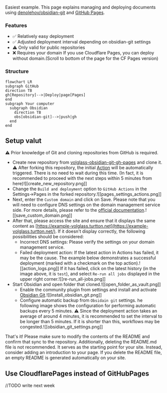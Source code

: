 Easiest example. This page explains managing and deploying documents using [denolehov/obsidian-git](https://github.com/denolehov/obsidian-git) and [GitHub Pages](https://pages.github.com/).

### Features

- ✅ Relatively easy deployment
- ✅ Adjusted deployment interval depending on obsidian-git settings
- ⚠️ Only valid for public repositories
- ❌ Requires your domain
  If you use Cloudflare Pages, you can deploy without domain.(Scroll to bottom of the page for the CF Pages version)

### Structure
```mermaid
flowchart LR
subgraph GitHub
direction TB
gh[Repository]-->|Deploy|page[Pages]
end
subgraph Your computer
  subgraph Obsidian
    direction TB
    obs[obsidian-git]-->|push|gh
  end
end
```

## Setup valut
⚠️ Prior knowledge of Git and cloning repositories from GitHub is required. 

- Create new repository from [volglass-obsidian-git-gh-pages](https://github.com/turtton/volglass-obsidian-git-gh-pages) and clone it.
  ⚠️ After forking this repository, the initial [Action](https://github.com/turtton/volglass-obsidian-git-gh-pages/blob/main/.github/workflows/deploy.yml) will be automatically triggered. There is no need to wait during this time. (In fact, it is recommended to proceed with the next steps within 5 minutes from here)![[create_new_repository.png]]
- Change the `Build and deployment` option to `GitHub Actions` in the Settings->Pages in the forked repository.![[pages_settings_actions.png]]
- Next, enter the `Custom domain` and click on Save. Please note that you will need to configure DNS settings on the domain management service side. For more details, please refer to the [official documentation](https://docs.github.com/en/pages/configuring-a-custom-domain-for-your-github-pages-site).![[save_custom_domain.png]]
- After that, please access the site and ensure that it displays the same content as [https://example-volglass.turtton.net](https://example-volglass.turtton.net/). If it doesn't display correctly, the following possibilities should be considered:
  - Incorrect DNS settings: Please verify the settings on your domain management service.
  - Failed deployment action: If the latest action in Actions has failed, it may be the cause. The example below demonstrates a successful deployment (marked with a checkmark on the top action).![[action_logs.png]]
    If it has failed, click on the latest history (in the image above, it is `test`), and select `Re-run all jobs` displayed in the upper right corner.![[re-run_all-jobs.png]]
- Start Obsidian and open folder that cloned.![[open_folder_as_vault.png]]
  - Enable the community plugin from settings and install and activate [Obsidian Git](https://github.com/denolehov/obsidian-git).![[install_obsidian_git.png]]
   - Configure automatic backup from `Obsidain git` settings. he following image shows the configuration for performing automatic backups every 5 minutes.
     ⚠️ Since the deployment action takes an average of around 4 minutes, it is recommended to set the interval to be longer than 5 minutes. If it is shorter than this, workflows may be congested.![[obsidian_git_settings.png]]

That's it! Please make sure to modify the contents of the README and confirm that sync to the repository. 
Additionally, deleting the README.md file is not recommended. It serves as the starting point for your site. Instead, consider adding an introduction to your page. 
	If you delete the README file, an empty README is generated automatically on your site.

## Use CloudflarePages instead of GitHubPages
//TODO write next week